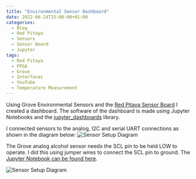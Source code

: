 ```yaml
---
title: "Environmental Sensor Dashboard"
date: 2022-06-24T15:00:00+01:00
categories:
  - Blog
  - Red Pitaya
  - Sensors
  - Sensor Board
  - Jupyter
tags:
  - Red Pitaya
  - FPGA
  - Grove
  - Interfaces
  - YouTube
  - Temperature Measurement
---
```


Using Grove Environmental Sensors and the [Red Pitaya Sensor Board](https://redpitaya.readthedocs.io/en/latest/appsFeatures/remoteControl/jupyter/Jupyter.html#hardware-extension-module) I created a dashboard.
The software of the dashboard is made using Jupyter Notebooks and the [jupyter_dashboards](https://jupyter-dashboards-layout.readthedocs.io/en/latest/) library.

I connected sensors to the analog, I2C and serial UART connections as shown in the diagram below:
![Sensor Setup Diagram](/red-pitaya-projects/assets/images/Sensor-Setup.png)

The Grove analog alcohol sensor needs the SCL pin to be held LOW to operate. I did this using jumper wires to connect the SCL pin to ground.
The [Jupyter Notebook can be found here](https://github.com/M0JPI/red-pitaya-projects/blob/master/jupyter-notebooks/dashboard/air_quality_dashboard.ipynb).

![Sensor Setup Diagram](/red-pitaya-projects/assets/images/dashboard-example.png)
